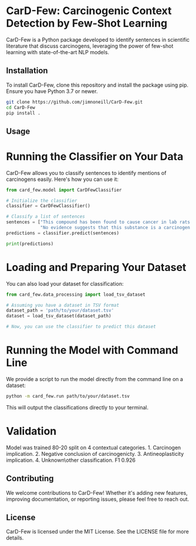 # CarD-Few: Carcinogenic Context Detection by Few-Shot Learning

CarD-Few is a Python package developed to identify sentences in scientific literature that discuss carcinogens, leveraging the power of few-shot learning with state-of-the-art NLP models.

## Installation

To install CarD-Few, clone this repository and install the package using pip. Ensure you have Python 3.7 or newer.

```bash
git clone https://github.com/jimnoneill/CarD-Few.git
cd CarD-Few
pip install .
```

## Usage
# Running the Classifier on Your Data
CarD-Few allows you to classify sentences to identify mentions of carcinogens easily. Here's how you can use it:

```python
from card_few.model import CarDFewClassifier

# Initialize the classifier
classifier = CarDFewClassifier()

# Classify a list of sentences
sentences = ["This compound has been found to cause cancer in lab rats.",
             "No evidence suggests that this substance is a carcinogen."]
predictions = classifier.predict(sentences)

print(predictions)
```

# Loading and Preparing Your Dataset
You can also load your dataset for classification:

```python
from card_few.data_processing import load_tsv_dataset

# Assuming you have a dataset in TSV format
dataset_path = 'path/to/your/dataset.tsv'
dataset = load_tsv_dataset(dataset_path)

# Now, you can use the classifier to predict this dataset


```
# Running the Model with Command Line
We provide a script to run the model directly from the command line on a dataset:
```bash
python -m card_few.run path/to/your/dataset.tsv
```
This will output the classifications directly to your terminal.

# Validation
Model was trained 80-20 split on 4 contextual categories. 1. Carcinogen implication. 2. Negative conclusion of carcinogenicty. 3. Antineoplasticity implication. 4. Unknown\other classification.
F1 0.926

## Contributing
We welcome contributions to CarD-Few! Whether it's adding new features, improving documentation, or reporting issues, please feel free to reach out.

## License
CarD-Few is licensed under the MIT License. See the LICENSE file for more details.

